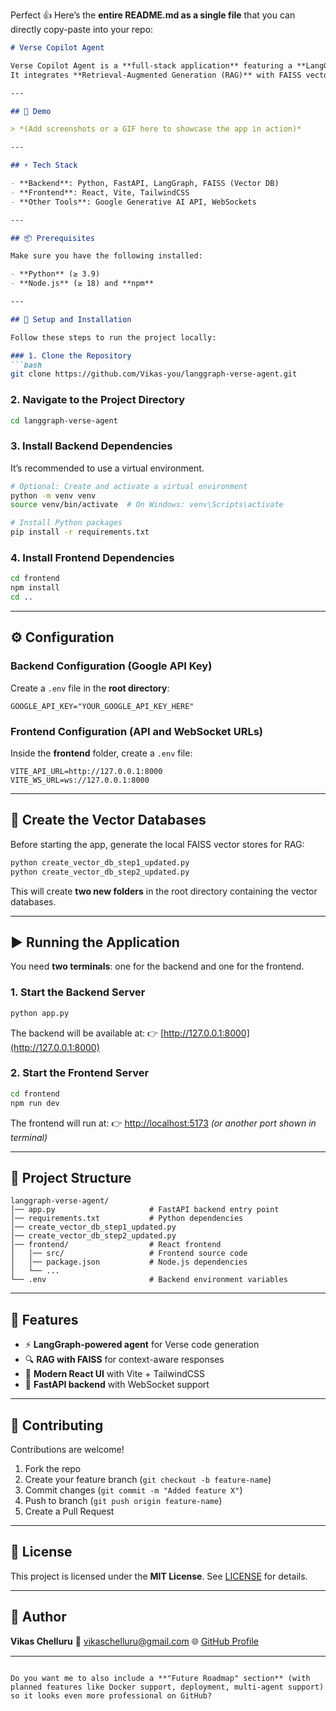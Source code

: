 Perfect 👍 Here’s the **entire README.md as a single file** that you can directly copy-paste into your repo:

````markdown
# Verse Copilot Agent

Verse Copilot Agent is a **full-stack application** featuring a **LangGraph-powered agent** on the backend to generate Verse code, and a **React-based frontend** for user interaction.  
It integrates **Retrieval-Augmented Generation (RAG)** with FAISS vector databases to enhance code generation and developer experience.

---

## 📸 Demo

> *(Add screenshots or a GIF here to showcase the app in action)*

---

## ⚡ Tech Stack

- **Backend**: Python, FastAPI, LangGraph, FAISS (Vector DB)  
- **Frontend**: React, Vite, TailwindCSS  
- **Other Tools**: Google Generative AI API, WebSockets  

---

## 📦 Prerequisites

Make sure you have the following installed:

- **Python** (≥ 3.9)  
- **Node.js** (≥ 18) and **npm**  

---

## 🚀 Setup and Installation

Follow these steps to run the project locally:

### 1. Clone the Repository
```bash
git clone https://github.com/Vikas-you/langgraph-verse-agent.git
````

### 2. Navigate to the Project Directory

```bash
cd langgraph-verse-agent
```

### 3. Install Backend Dependencies

It’s recommended to use a virtual environment.

```bash
# Optional: Create and activate a virtual environment
python -m venv venv
source venv/bin/activate  # On Windows: venv\Scripts\activate

# Install Python packages
pip install -r requirements.txt
```

### 4. Install Frontend Dependencies

```bash
cd frontend
npm install
cd ..
```

---

## ⚙️ Configuration

### Backend Configuration (Google API Key)

Create a `.env` file in the **root directory**:

```env
GOOGLE_API_KEY="YOUR_GOOGLE_API_KEY_HERE"
```

### Frontend Configuration (API and WebSocket URLs)

Inside the **frontend** folder, create a `.env` file:

```env
VITE_API_URL=http://127.0.0.1:8000
VITE_WS_URL=ws://127.0.0.1:8000
```

---

## 🧠 Create the Vector Databases

Before starting the app, generate the local FAISS vector stores for RAG:

```bash
python create_vector_db_step1_updated.py
python create_vector_db_step2_updated.py
```

This will create **two new folders** in the root directory containing the vector databases.

---

## ▶️ Running the Application

You need **two terminals**: one for the backend and one for the frontend.

### 1. Start the Backend Server

```bash
python app.py
```

The backend will be available at:
👉 [http://127.0.0.1:8000](http://127.0.0.1:8000)

### 2. Start the Frontend Server

```bash
cd frontend
npm run dev
```

The frontend will run at:
👉 [http://localhost:5173](http://localhost:5173) *(or another port shown in terminal)*

---

## 📂 Project Structure

```
langgraph-verse-agent/
│── app.py                     # FastAPI backend entry point
│── requirements.txt           # Python dependencies
│── create_vector_db_step1_updated.py
│── create_vector_db_step2_updated.py
│── frontend/                  # React frontend
│   │── src/                   # Frontend source code
│   │── package.json           # Node.js dependencies
│   └── ...
└── .env                       # Backend environment variables
```

---

## 🌟 Features

* ⚡ **LangGraph-powered agent** for Verse code generation
* 🔍 **RAG with FAISS** for context-aware responses
* 🎨 **Modern React UI** with Vite + TailwindCSS
* 🔌 **FastAPI backend** with WebSocket support

---

## 🤝 Contributing

Contributions are welcome!

1. Fork the repo
2. Create your feature branch (`git checkout -b feature-name`)
3. Commit changes (`git commit -m "Added feature X"`)
4. Push to branch (`git push origin feature-name`)
5. Create a Pull Request

---

## 📜 License

This project is licensed under the **MIT License**.
See [LICENSE](LICENSE) for details.

---

## 👤 Author

**Vikas Chelluru**
📧 [vikaschelluru@gmail.com](mailto:vikaschelluru@gmail.com)
🌐 [GitHub Profile](https://github.com/Vikas-you)

---

```

Do you want me to also include a **"Future Roadmap" section** (with planned features like Docker support, deployment, multi-agent support) so it looks even more professional on GitHub?
```
